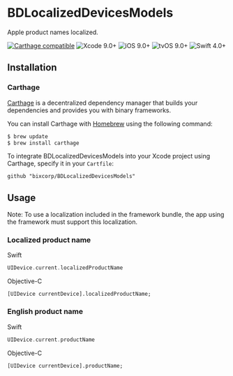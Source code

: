 # BDLocalizedDevicesModels
Apple product names localized.

[![Carthage compatible](https://img.shields.io/badge/Carthage-compatible-4BC51D.svg?style=flat)](https://github.com/Carthage/Carthage)
![Xcode 9.0+](https://img.shields.io/badge/Xcode-9.0%2B-blue.svg)
![iOS 9.0+](https://img.shields.io/badge/iOS-9.0%2B-blue.svg)
![tvOS 9.0+](https://img.shields.io/badge/iOS-9.0%2B-blue.svg)
![Swift 4.0+](https://img.shields.io/badge/Swift-4.0%2B-orange.svg)

## Installation
### Carthage

[Carthage](https://github.com/Carthage/Carthage) is a decentralized dependency manager that builds your dependencies and provides you with binary frameworks.

You can install Carthage with [Homebrew](http://brew.sh/) using the following command:

```bash
$ brew update
$ brew install carthage
```

To integrate BDLocalizedDevicesModels into your Xcode project using Carthage, specify it in your `Cartfile`:

```ogdl
github "bixcorp/BDLocalizedDevicesModels"
```
## Usage
Note: To use a localization included in the framework bundle, the app using the framework must support this localization.
### Localized product name
Swift
```swift
UIDevice.current.localizedProductName
```

Objective-C
```objc
[UIDevice currentDevice].localizedProductName;
```

### English product name
Swift
```swift
UIDevice.current.productName
```

Objective-C
```objc
[UIDevice currentDevice].productName;
```
